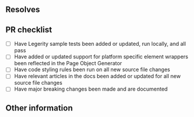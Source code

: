## Resolves #
<!-- Add the issue ID after the '#' to automatically close the issue once the PR is merged -->

<!-- Please provide a description below of the changes made and how it has been tested -->

## PR checklist

- [ ] Have Legerity sample tests been added or updated, run locally, and all pass
- [ ] Have added or updated support for platform specific element wrappers been reflected in the Page Object Generator
- [ ] Have code styling rules been run on all new source file changes
- [ ] Have relevant articles in the docs been added or updated for all new source file changes
- [ ] Have major breaking changes been made and are documented

<!-- If a breaking change has been made, please provide a detailed description below of the impact and the migration path -->

## Other information
<!-- Provide any additional information below that may be relevant to the changes made (e.g. app screenshots, documentation links, or existing PR reference) -->